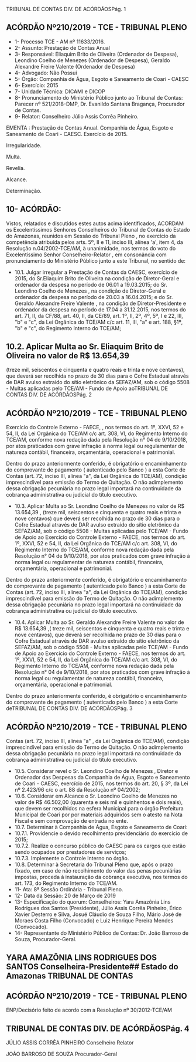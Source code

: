 TRIBUNAL DE CONTAS DIV. DE ACÓRDÃOSPág. 1

## ACÓRDÃO Nº210/2019 - TCE - TRIBUNAL PLENO

- 1- Processo TCE - AM nº 11633/2016.
- 2- Assunto: Prestação de Contas Anual
- 3- Responsável: Eliaquim Brito de Oliveira (Ordenador de Despesa), Leondino Coelho de Menezes (Ordenador de Despesa), Geraldo Alexandre Freire Valente (Ordenador de Despesa)
- 4- Advogado: Não Possui
- 5- Órgão: Companhia de Água, Esgoto e Saneamento de Coari - CAESC
- 6- Exercício: 2015
- 7- Unidade Técnica: DICAMI e DICOP
- 8- Pronunciamento  do  Ministério  Público  junto  ao  Tribunal  de  Contas: Parecer  nº 521/2018-DMP, Dr. Evanildo Santana Bragança, Procurador de Contas.
- 9- Relator: Conselheiro Júlio Assis Corrêa Pinheiro.

EMENTA :  Prestação  de  Contas  Anual.  Companhia de Água, Esgoto e Saneamento de Coari - CAESC. Exercício de 2015.

Irregularidade.

Multa.

Revelia.

Alcance.

Determinação.

## 10-  ACÓRDÃO:

Vistos, relatados e discutidos estes autos acima identificados, ACORDAM os Excelentíssimos Senhores Conselheiros do Tribunal de Contas do Estado do Amazonas, reunidos em Sessão do Tribunal Pleno , no exercício da competência atribuída pelos arts. 5º, II e 11, inciso III, alínea 'a', item 4, da Resolução n.04/2002-TCE/AM, à unanimidade, nos termos do voto do Excelentíssimo Senhor Conselheiro-Relator , em consonância com pronunciamento do Ministério Público junto a este Tribunal, no sentido de:

- 10.1. Julgar irregular a Prestação de Contas da CAESC, exercício de 2015, do Sr.Eliaquim  Brito  de  Oliveira na  condição  de  Diretor-Geral  e ordenador  da  despesa  no  período  de  06.01  a  19.03.2015;  do Sr. Leondino  Coelho  de  Menezes , na condição  de Diretor-Geral e ordenador  da  despesa  no  período  de  20.03  a  16.04.2015;  e  do Sr. Geraldo Alexandre Freire Valente , na condição de Diretor-Presidente e ordenador da despesa no período de 17.04 a 31.12.2015, nos termos do art. 71, II, da CF/88, art. 40, II, da CE/89, art. 1º, II, 2º, 4º, 5º, I e 22, III, "b" e "c", da Lei Orgânica do TCE/AM c/c art. 11, III, "a" e art. 188, §1º, "b" e "c", do Regimento Interno do TCE/AM;

## 10.2. Aplicar Multa ao Sr. Eliaquim Brito de Oliveira no valor de R$ 13.654,39

(treze mil, seiscentos e cinquenta e quatro reais e trinta e nove centavos), que  deverá  ser  recolhida  no  prazo  de  30  dias  para  o  Cofre  Estadual através de DAR avulso extraído do sítio eletrônico da SEFAZ/AM, sob o código  5508  -  Multas  aplicadas  pelo  TCE/AM  -  Fundo  de  Apoio  aoTRIBUNAL DE CONTAS DIV. DE ACÓRDÃOSPág. 2

## ACÓRDÃO Nº210/2019 - TCE - TRIBUNAL PLENO

Exercício do Controle Externo - FAECE, , nos termos do art. 1º, XXVI, 52 e 54, II, da Lei Orgânica do TCE/AM c/c art. 308, VI, do Regimento Interno do  TCE/AM,  conforme  nova  redação  dada  pela  Resolução  n°  04  de 9/10/2018,  por  atos  praticados  com  grave  infração  à  norma  legal  ou regulamentar de natureza contábil, financeira, orçamentária, operacional e patrimonial.

Dentro do prazo anteriormente conferido, é obrigatório o encaminhamento do comprovante de pagamento ( autenticado pelo Banco ) a esta Corte de Contas  (art.  72,  inciso  III,  alínea  "a",  da  Lei  Orgânica  do  TCE/AM), condição  imprescindível  para  emissão  do  Termo  de  Quitação.  O  não adimplemento dessa obrigação  pecuniária  no  prazo  legal  importará  na continuidade da cobrança administrativa ou judicial do título executivo.

- 10.3. Aplicar  Multa ao Sr.  Leondino  Coelho  de  Menezes no  valor  de R$ 13.654,39 , (treze mil, seiscentos e cinquenta e quatro reais e trinta e nove centavos)  que  deverá  ser  recolhida  no  prazo  de  30  dias  para  o  Cofre Estadual através de DAR  avulso extraído do sítio eletrônico da SEFAZ/AM, sob o código 5508 - Multas aplicadas pelo TCE/AM - Fundo de Apoio ao Exercício do Controle Externo - FAECE, nos termos do art. 1º,  XXVI,  52  e  54,  II,  da  Lei  Orgânica  do  TCE/AM  c/c  art.  308,  VI,  do Regimento  Interno  do  TCE/AM,  conforme  nova  redação  dada  pela Resolução n° 04 de 9/10/2018, por atos praticados com grave infração à norma legal ou regulamentar de natureza contábil, financeira, orçamentária, operacional e patrimonial.

Dentro do prazo anteriormente conferido, é obrigatório o encaminhamento do comprovante de pagamento ( autenticado pelo Banco ) a esta Corte de Contas  (art.  72,  inciso  III,  alínea  "a",  da  Lei  Orgânica  do  TCE/AM), condição  imprescindível  para  emissão  do  Termo  de  Quitação.  O  não adimplemento dessa obrigação  pecuniária  no  prazo  legal  importará  na continuidade da cobrança administrativa ou judicial do título executivo.

- 10.4. Aplicar Multa ao Sr. Geraldo Alexandre Freire Valente no valor de R$ 13.654,39 ,( treze mil, seiscentos e cinquenta e quatro reais e trinta e nove centavos), que  deverá ser recolhida  no  prazo  de  30  dias  para  o  Cofre Estadual através de DAR  avulso extraído do sítio eletrônico da SEFAZ/AM, sob o código 5508 - Multas aplicadas pelo TCE/AM - Fundo de Apoio ao Exercício do Controle Externo - FAECE, nos termos do art. 1º,  XXVI,  52  e  54,  II,  da  Lei  Orgânica  do  TCE/AM  c/c  art.  308,  VI,  do Regimento  Interno  do  TCE/AM,  conforme  nova  redação  dada  pela Resolução n° 04 de 9/10/2018, por atos praticados com grave infração à norma legal ou regulamentar de natureza contábil, financeira, orçamentária, operacional e patrimonial.

Dentro do prazo anteriormente conferido, é obrigatório o encaminhamento do comprovante de pagamento ( autenticado pelo Banco ) a esta Corte deTRIBUNAL DE CONTAS DIV. DE ACÓRDÃOSPág. 3

## ACÓRDÃO Nº210/2019 - TCE - TRIBUNAL PLENO

Contas  (art.  72,  inciso  III,  alínea  "a"  ,  da  Lei  Orgânica  do  TCE/AM), condição  imprescindível  para  emissão  do  Termo  de  Quitação.  O  não adimplemento dessa obrigação  pecuniária  no  prazo  legal  importará  na continuidade da cobrança administrativa ou judicial do título executivo.

- 10.5. Considerar  revel o Sr.  Leondino  Coelho  de  Menezes , Diretor  e Ordenador das Despesas da Companhia de Água, Esgoto e Saneamento de Coari - CAESC, exercício de 2015, nos termos do art. 20, § 3º, da Lei nº 2.423/96 c/c o art. 88 da Resolução nº 04/2002;
- 10.6. Considerar em Alcance o Sr. Leondino Coelho de Menezes no valor de R$ 46.502,00 (quarenta  e  seis  mil  e  quinhentos  e  dois  reais),  que devem  ser  recolhidos  na  esfera  Municipal  para  o  órgão  Prefeitura Municipal de Coari por por materiais adquiridos sem o atesto na Nota Fiscal e sem comprovação de entrada no ente.
- 10.7. Determinar à Companhia de Água, Esgoto e Saneamento de Coari:
- 10.7.1.  Providencie o devido recolhimento previdenciário do exercício de 2015;
- 10.7.2.  Realize o concurso público do CAESC para os cargos que estão sendo ocupados por prestadores de serviços;
- 10.7.3.  Implemente o Controle Interno no órgão.
- 10.8. Determinar à Secretaria do Tribunal Pleno que, após o prazo fixado, em caso  de  não  recolhimento  do  valor  das  penas  pecuniárias  impostas, proceda à instauração da cobrança executiva, nos termos do art. 173, do Regimento Interno do TCE/AM.
- 11-  Ata: 8ª Sessão Ordinária - Tribunal Pleno.
- 12-  Data da Sessão: 20 de Março de 2019
- 13-  Especificação do quorum: Conselheiros: Yara Amazônia Lins Rodrigues dos Santos (Presidente), Júlio Assis Corrêa Pinheiro, Érico Xavier Desterro e Silva, Josué Cláudio de Souza Filho, Mário José de Moraes Costa Filho (Convocado) e Luiz Henrique Pereira Mendes (Convocado).
- 14-  Representante  do  Ministério  Público  de  Contas: Dr. João  Barroso  de  Souza, Procurador-Geral.

## YARA AMAZÔNIA LINS RODRIGUES DOS SANTOS Conselheira-Presidente## Estado do Amazonas TRIBUNAL DE CONTAS

## ACÓRDÃO Nº210/2019 - TCE - TRIBUNAL PLENO

ENP/Decisório feito de acordo com a Resolução nº 30/2012-TCE/AM

## TRIBUNAL DE CONTAS DIV. DE ACÓRDÃOSPág. 4

JÚLIO ASSIS CORRÊA PINHEIRO Conselheiro Relator

JOÃO BARROSO DE SOUZA Procurador-Geral